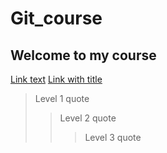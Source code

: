 # Git_course
## Welcome to my course

[Link text](https://www.markdownlang.com)
[Link with title](https://www.markdownlang.com "Link title")

> Level 1 quote
> > Level 2 quote
> > > Level 3 quote
